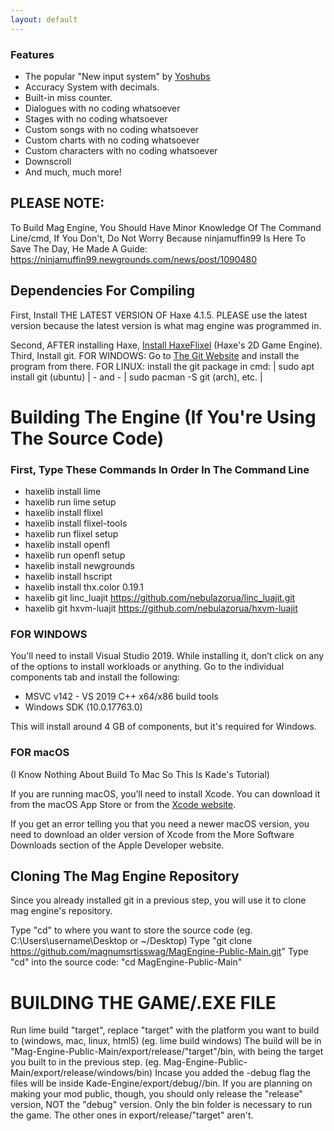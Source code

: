 ```yaml
---
layout: default
---
```

### Features
- The popular "New input system" by [Yoshubs](https://gamebanana.com/members/1908070)
- Accuracy System with decimals.
- Built-in miss counter.
- Dialogues with no coding whatsoever
- Stages with no coding whatsoever
- Custom songs with no coding whatsoever
- Custom charts with no coding whatsoever
- Custom characters with no coding whatsoever
- Downscroll
- And much, much more!

## PLEASE NOTE:
To Build Mag Engine, You Should Have Minor Knowledge Of The Command Line/cmd, If You Don't, Do Not Worry Because ninjamuffin99 Is Here To Save The Day, He Made A Guide: https://ninjamuffin99.newgrounds.com/news/post/1090480

## Dependencies For Compiling
First, Install THE LATEST VERSION OF Haxe 4.1.5. PLEASE use the latest version because the latest version is what mag engine was programmed in.

Second, AFTER installing Haxe, [Install HaxeFlixel](https://haxeflixel.com/documentation/install-haxeflixel/) (Haxe's 2D Game Engine).
Third, Install git.
FOR WINDOWS: Go to [The Git Website](https://git-scm.com/downloads) and install the program from there.
FOR LINUX: install the git package in cmd: | sudo apt install git (ubuntu) | - and - | sudo pacman -S git (arch), etc. |


# Building The Engine (If You're Using The Source Code)
### First, Type These Commands In Order In The Command Line
- haxelib install lime
- haxelib run lime setup
- haxelib install flixel
- haxelib install flixel-tools
- haxelib run flixel setup
- haxelib install openfl
- haxelib run openfl setup
- haxelib install newgrounds
- haxelib install hscript
- haxelib install thx.color 0.19.1
- haxelib git linc_luajit https://github.com/nebulazorua/linc_luajit.git
- haxelib git hxvm-luajit https://github.com/nebulazorua/hxvm-luajit
### FOR WINDOWS
You'll need to install Visual Studio 2019. While installing it, don’t click on any of the options to install workloads or anything. Go to the individual components tab and install the following:

- MSVC v142 - VS 2019 C++ x64/x86 build tools
- Windows SDK (10.0.17763.0)

This will install around 4 GB of components, but it's required for Windows.


### FOR macOS
(I Know Nothing About Build To Mac So This Is Kade's Tutorial)

If you are running macOS, you’ll need to install Xcode. You can download it from the macOS App Store or from the [Xcode website](https://developer.apple.com/xcode/).

If you get an error telling you that you need a newer macOS version, you need to download an older version of Xcode from the More Software Downloads section of the Apple Developer website.


## Cloning The Mag Engine Repository

Since you already installed git in a previous step, you will use it to clone mag engine's repository.

Type "cd" to where you want to store the source code (eg. C:\Users\username\Desktop or ~/Desktop)
Type "git clone https://github.com/magnumsrtisswag/MagEngine-Public-Main.git"
Type "cd" into the source code: "cd MagEngine-Public-Main"

# BUILDING THE GAME/.EXE FILE

Run lime build "target", replace "target" with the platform you want to build to (windows, mac, linux, html5) (eg. lime build windows)
The build will be in "Mag-Engine-Public-Main/export/release/"target"/bin, with <target> being the target you built to in the previous step. (eg. Mag-Engine-Public-Main/export/release/windows/bin)
Incase you added the -debug flag the files will be inside Kade-Engine/export/debug/<target>/bin.
If you are planning on making your mod public, though, you should only release the "release" version, NOT the "debug" version.
Only the bin folder is necessary to run the game. The other ones in export/release/"target" aren't.
